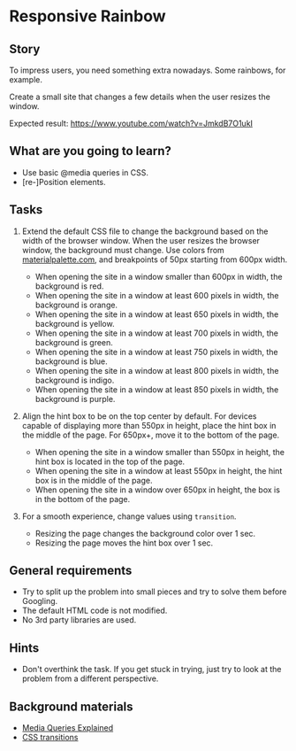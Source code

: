 # Responsive Rainbow

## Story

To impress users, you need something extra nowadays. Some rainbows, for example.

Create a small site that changes a few details when the user resizes the window.

Expected result: https://www.youtube.com/watch?v=JmkdB7O1ukI

## What are you going to learn?

- Use basic @media queries in CSS.
- [re-]Position elements. 

## Tasks

1. Extend the default CSS file to change the background based on the width of the browser window. When the user resizes the browser window, the background must change. Use colors from [materialpalette.com](https://www.materialpalette.com/colors), and breakpoints of 50px starting from 600px width.
    - When opening the site in a window smaller than 600px in width, the background is red.
    - When opening the site in a window at least 600 pixels in width, the background is orange.
    - When opening the site in a window at least 650 pixels in width, the background is yellow.
    - When opening the site in a window at least 700 pixels in width, the background is green.
    - When opening the site in a window at least 750 pixels in width, the background is blue.
    - When opening the site in a window at least 800 pixels in width, the background is indigo.
    - When opening the site in a window at least 850 pixels in width, the background is purple.

2. Align the hint box to be on the top center by default. For devices capable of displaying more than 550px in height, place the hint box in the middle of the page. For 650px+, move it to the bottom of the page.
    - When opening the site in a window smaller than 550px in height, the hint box is located in the top of the page.
    - When opening the site in a window at least 550px in height, the hint box is in the middle of the page.
    - When opening the site in a window over 650px in height, the box is in the bottom of the page.

3. For a smooth experience, change values using `transition`.
    - Resizing the page changes the background color over 1 sec.
    - Resizing the page moves the hint box over 1 sec.

## General requirements

- Try to split up the problem into small pieces and try to solve them before Googling.
- The default HTML code is not modified.
- No 3rd party libraries are used.

## Hints

- Don't overthink the task. If you get stuck in trying, just try to look at the problem from a different perspective.

## Background materials

- <i class="far fa-exclamation"></i> [Media Queries Explained](https://medium.com/@pbojinov/media-queries-explained-9bf20a85731f)
- <i class="far fa-exclamation"></i> [CSS transitions](https://developer.mozilla.org/en-US/docs/Web/CSS/CSS_Transitions/Using_CSS_transitions)
